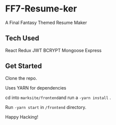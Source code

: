 # FF7-Resume-ker

A Final Fantasy Themed Resume Maker

## Tech Used
React Redux JWT BCRYPT Mongoose Express

## Get Started

Clone the repo.

Uses YARN for dependencies

cd into `marksite/frontend`and run a
`-yarn install` .

Run `-yarn start` in `/frontend` directory.


Happy Hacking!


